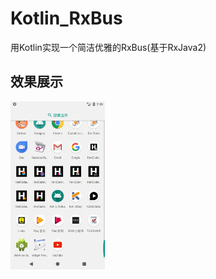 # Kotlin_RxBus
用Kotlin实现一个简洁优雅的RxBus(基于RxJava2)
## 效果展示
<img src="https://github.com/weibindev/Kotlin_RxBus/blob/master/gif/Kotlin_RxBus.gif" width="30%" />

